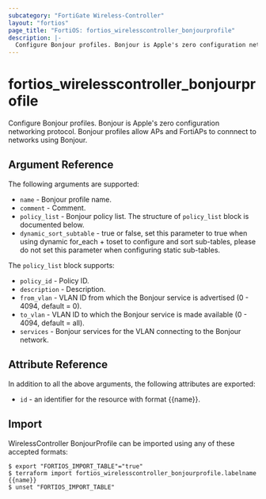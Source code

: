 ```yaml
---
subcategory: "FortiGate Wireless-Controller"
layout: "fortios"
page_title: "FortiOS: fortios_wirelesscontroller_bonjourprofile"
description: |-
  Configure Bonjour profiles. Bonjour is Apple's zero configuration networking protocol. Bonjour profiles allow APs and FortiAPs to connnect to networks using Bonjour.
---
```


# fortios_wirelesscontroller_bonjourprofile
Configure Bonjour profiles. Bonjour is Apple's zero configuration networking protocol. Bonjour profiles allow APs and FortiAPs to connnect to networks using Bonjour.

## Argument Reference


The following arguments are supported:

* `name` - Bonjour profile name.
* `comment` - Comment.
* `policy_list` - Bonjour policy list. The structure of `policy_list` block is documented below.
* `dynamic_sort_subtable` - true or false, set this parameter to true when using dynamic for_each + toset to configure and sort sub-tables, please do not set this parameter when configuring static sub-tables.

The `policy_list` block supports:

* `policy_id` - Policy ID.
* `description` - Description.
* `from_vlan` - VLAN ID from which the Bonjour service is advertised (0 - 4094, default = 0).
* `to_vlan` - VLAN ID to which the Bonjour service is made available (0 - 4094, default = all).
* `services` - Bonjour services for the VLAN connecting to the Bonjour network.


## Attribute Reference

In addition to all the above arguments, the following attributes are exported:
* `id` - an identifier for the resource with format {{name}}.

## Import

WirelessController BonjourProfile can be imported using any of these accepted formats:
```
$ export "FORTIOS_IMPORT_TABLE"="true"
$ terraform import fortios_wirelesscontroller_bonjourprofile.labelname {{name}}
$ unset "FORTIOS_IMPORT_TABLE"
```

